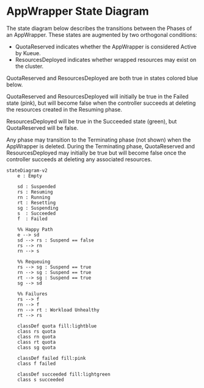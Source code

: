 # AppWrapper State Diagram

The state diagram below describes the transitions between the Phases of an AppWrapper. These states are augmented by two orthogonal conditions:
   + QuotaReserved indicates whether the AppWrapper is considered Active by Kueue.
   + ResourcesDeployed indicates whether wrapped resources may exist on the cluster.

QuotaReserved and ResourcesDeployed are both true in states colored blue below.

QuotaReserved and ResourcesDeployed will initially be true in the Failed state (pink),
but will become false when the controller succeeds at deleting the resources created
in the Resuming phase.

ResourcesDeployed will be true in the Succeeded state (green), but QuotaReserved will be false.

Any phase may transition to the Terminating phase (not shown) when the AppWrapper is deleted.
During the Terminating phase, QuotaReserved and ResourcesDeployed may initially be true
but will become false once the controller succeeds at deleting any associated resources.

```mermaid
stateDiagram-v2
    e : Empty

    sd : Suspended
    rs : Resuming
    rn : Running
    rt : Resetting
    sg : Suspending
    s  : Succeeded
    f  : Failed

    %% Happy Path
    e --> sd
    sd --> rs : Suspend == false
    rs --> rn
    rn --> s

    %% Requeuing
    rs --> sg : Suspend == true
    rn --> sg : Suspend == true
    rt --> sg : Suspend == true
    sg --> sd

    %% Failures
    rs --> f
    rn --> f
    rn --> rt : Workload Unhealthy
    rt --> rs

    classDef quota fill:lightblue
    class rs quota
    class rn quota
    class rt quota
    class sg quota

    classDef failed fill:pink
    class f failed

    classDef succeeded fill:lightgreen
    class s succeeded
```
